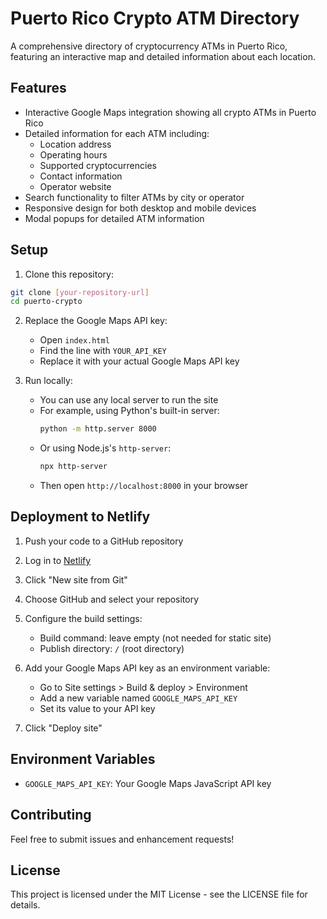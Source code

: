 # Puerto Rico Crypto ATM Directory

A comprehensive directory of cryptocurrency ATMs in Puerto Rico, featuring an interactive map and detailed information about each location.

## Features

- Interactive Google Maps integration showing all crypto ATMs in Puerto Rico
- Detailed information for each ATM including:
  - Location address
  - Operating hours
  - Supported cryptocurrencies
  - Contact information
  - Operator website
- Search functionality to filter ATMs by city or operator
- Responsive design for both desktop and mobile devices
- Modal popups for detailed ATM information

## Setup

1. Clone this repository:
```bash
git clone [your-repository-url]
cd puerto-crypto
```

2. Replace the Google Maps API key:
   - Open `index.html`
   - Find the line with `YOUR_API_KEY`
   - Replace it with your actual Google Maps API key

3. Run locally:
   - You can use any local server to run the site
   - For example, using Python's built-in server:
     ```bash
     python -m http.server 8000
     ```
   - Or using Node.js's `http-server`:
     ```bash
     npx http-server
     ```
   - Then open `http://localhost:8000` in your browser

## Deployment to Netlify

1. Push your code to a GitHub repository

2. Log in to [Netlify](https://www.netlify.com/)

3. Click "New site from Git"

4. Choose GitHub and select your repository

5. Configure the build settings:
   - Build command: leave empty (not needed for static site)
   - Publish directory: `/` (root directory)

6. Add your Google Maps API key as an environment variable:
   - Go to Site settings > Build & deploy > Environment
   - Add a new variable named `GOOGLE_MAPS_API_KEY`
   - Set its value to your API key

7. Click "Deploy site"

## Environment Variables

- `GOOGLE_MAPS_API_KEY`: Your Google Maps JavaScript API key

## Contributing

Feel free to submit issues and enhancement requests!

## License

This project is licensed under the MIT License - see the LICENSE file for details. 